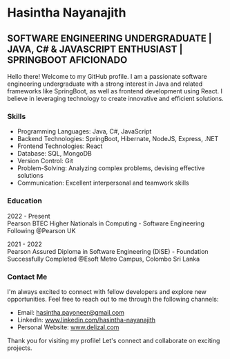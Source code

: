 # Hasintha Nayanajith

## SOFTWARE ENGINEERING UNDERGRADUATE | JAVA, C# & JAVASCRIPT ENTHUSIAST | SPRINGBOOT AFICIONADO

Hello there! Welcome to my GitHub profile. I am a passionate software engineering undergraduate with a strong interest in Java and related frameworks like SpringBoot, as well as frontend development using React. I believe in leveraging technology to create innovative and efficient solutions.

### Skills

- Programming Languages: Java, C#, JavaScript
- Backend Technologies: SpringBoot, Hibernate, NodeJS, Express, .NET
- Frontend Technologies: React
- Database: SQL, MongoDB
- Version Control: Git
- Problem-Solving: Analyzing complex problems, devising effective solutions
- Communication: Excellent interpersonal and teamwork skills

### Education

2022 - Present <br/>
Pearson BTEC Higher Nationals in Computing - Software Engineering
Following @Pearson UK

2021 - 2022 <br/>
Pearson Assured Diploma in Software Engineering (DiSE) - Foundation
Successfully Completed @Esoft Metro Campus, Colombo Sri Lanka

### Contact Me

I'm always excited to connect with fellow developers and explore new opportunities. Feel free to reach out to me through the following channels:

- Email: hasintha.payoneer@gmail.com
- LinkedIn: www.linkedin.com/hasintha-nayanajith
- Personal Website: www.delizal.com

Thank you for visiting my profile! Let's connect and collaborate on exciting projects.
